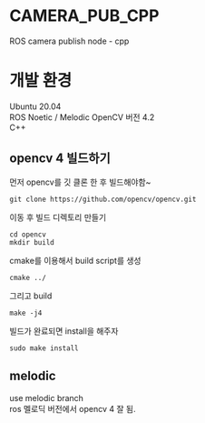 # CAMERA_PUB_CPP 
ROS camera publish node - cpp   

# 개발 환경
Ubuntu 20.04  
ROS Noetic  / Melodic
OpenCV 버전 4.2   
C++

## opencv 4 빌드하기
먼저 opencv를 깃 클론 한 후 빌드해야함~  

```
git clone https://github.com/opencv/opencv.git
```
이동 후 빌드 디렉토리 만들기
```
cd opencv
mkdir build
```

cmake를 이용해서 build script를 생성
```
cmake ../
```

그리고 build 
```
make -j4
```

빌드가 완료되면 install을 해주자  
```
sudo make install 
```

## melodic 
use melodic branch    
ros 멜로딕 버전에서 opencv 4 잘 됨. 
